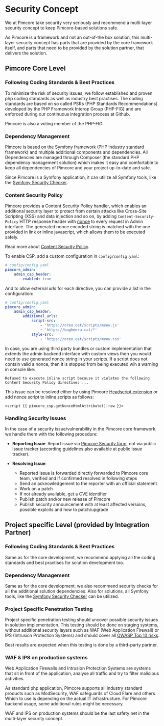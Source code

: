 # Security Concept
We at Pimcore take security very seriously and recommend a multi-layer security concept to keep Pimcore-based solutions 
safe. 

As Pimcore is a framework and not an out-of-the box solution, this multi-layer security concept has parts that are 
provided by the core framework itself, and parts that need to be provided by the solution partner, 
that delivers the solution. 


## Pimcore Core Level 

### Following Coding Standards & Best Practices
To minimize the risk of security issues, we follow established and proven php coding standards as well as industry best 
practises. The coding standards are based on so called PSRs (PHP Standards Recommendations) developed by the 
PHP Framework Interop Group (PHP-FIG) and are enforced during our continuous integration process at Github. 

Pimcore is also a voting member of the PHP-FIG.
 

### Dependency Management
Pimcore is based on the Symfony framework (PHP industry standard framework) and multiple additional components and 
dependencies. All Dependencies are managed through Composer (the standard PHP dependency management solution) which makes 
it easy and comfortable to keep all dependencies of Pimcore and your project up-to-date and safe. 

Since Pimcore is a Symfony application, it can utilize all Symfony tools, like the 
[Symfony Security Checker](https://symfony.com/doc/current/security/security_checker.html). 

### Content Security Policy
Pimcore provides a Content Security Policy handler, which enables an additional security layer to protect from certain attacks like Cross-Site Scripting (XSS) and data injection and so on, by adding `Content-Security-Policy` HTTP response header with [nonce](https://developer.mozilla.org/en-US/docs/Web/HTML/Global_attributes/nonce) to every request in Admin interface. The generated nonce encoded string is matched with the one provided in link or inline javascript, which allows them to be executed safely. 

Read more about [Content Security Policy](https://developer.mozilla.org/en-US/docs/Web/HTTP/CSP).

To enable CSP, add a custom configuration in `config/config.yaml`:
```yaml
# config/config.yaml
pimcore_admin:
    admin_csp_header:
        enabled: true
```

And to allow external urls for each directive, you can provide a list in the configuration:
```yaml
# config/config.yaml
pimcore_admin:
    admin_csp_header:
        additional_urls:
            script-src:
                - 'https://oreo.cat/scripts/meow.js' 
                - 'https://bagheera.cat/*'
            style-src:
                - 'https://oreo.cat/scripts/meow.css'
```

In case, you are using third party bundles or custom implementation that extends the admin backend interface with custom views then you would need to use generated nonce string in your scripts.
If a script does not contain valid a nonce, then it is stopped from being executed wih a warning in console like:

`Refused to execute inline script because it violates the following Content Security Policy directive: ...`

This issue can be resolved either by using Pimcore [Headscript extension](../02_MVC/02_Template/02_Template_Extensions/03_HeadScript.md) or add nonce script to inline scripts as follows:

```twig
<script {{ pimcore_csp.getNonceHtmlAttribute()|raw }}>
```

### Handling Security Issues
In the case of a security issue/vulnerability in the Pimcore core framework, we handle them with the following procedure: 
- **Reporting Issue**: 
Report issue via [Pimcore Security form](https://pimcorehq.wufoo.com/forms/pimcore-security-report/), not via public 
issue tracker (according guidelines also available at public issue tracker). 

- **Resolving Issue**: 
  - Reported issue is forwarded directly forwarded to Pimcore core team, verified and if confirmed resolved in following steps
  - Send an acknowledgement to the reporter with an official statement
  - Work on a patch
  - If not already available, get a CVE identifier 
  - Publish patch and/or new release of Pimcore
  - Publish security announcement with at least affected versions, possible exploits and how to patch/upgrade


## Project specific Level (provided by Integration Partner) 

### Following Coding Standards & Best Practices
Same as for the core development, we recommend applying all the coding standards and best practises for solution development 
too. 

### Dependency Management
Same as for the core development, we also recommend security checks for all the additional solution dependencies. Also 
for solutions, all Symfony tools, like the [Symfony Security Checker](https://symfony.com/doc/current/security/security_checker.html) 
can be utilized.

### Project Specific Penetration Testing
Project specific penetration testing should uncover possible security issues in solution implementation. This testing 
should be done on staging systems, without additional security layers such as WAF (Web Application Firewall) or IPS 
(Intrusion Protection Systems) and should cover all [OWASP Top 10 risks](https://www.owasp.org/index.php/Top_10_2010-Main). 

Best results are expected when this testing is done by a third-party partner. 


### WAF & IPS on production systems 
Web Application Firewalls and Intrusion Protection Systems are systems that sit in front of the application, analyse all 
traffic and try to filter malicious activities.
 
As standard php application, Pimcore supports all industry standard products such as ModSecurity, WAF safeguards of 
Cloud Flare and others. Which to use is depending on the actual IT infrastructure. For Pimcore backend usage, some 
additional rules might be necessary. 

WAF and IPS on production systems should be the last safety net in the multi-layer security concept. 
